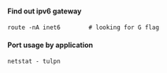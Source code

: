 #### Find out ipv6 gateway
```
route -nA inet6        # looking for G flag
```

#### Port usage by application
```
netstat - tulpn
```
